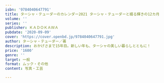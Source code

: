 ```yaml
---
isbn: '9784040647791'
title: ターシャ・テューダーのカレンダー2021 ターシャ・テューダーと綴る輝きの12カ月
volume: ''
series: ''
publisher: ＫＡＤＯＫＡＷＡ
pubdate: '2020-09-09'
cover: 'https://cover.openbd.jp/9784040647791.jpg'
author: ターシャ・テューダー／著
description: おかげさまで15年目。新しい年も、ターシャの美しい暮らしとともに！
price: '1600'
genre: ''
target: 一般
format: ムック・その他
content: 写真・工芸

---
```

